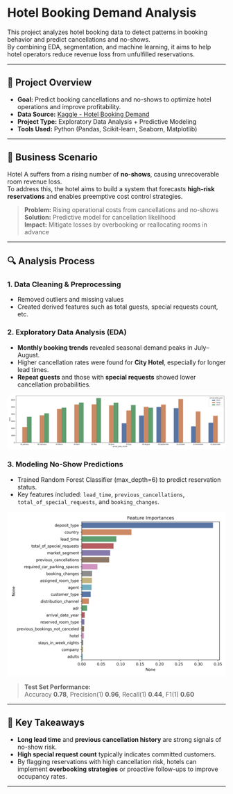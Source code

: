 # **Hotel Booking Demand Analysis**

This project analyzes hotel booking data to detect patterns in booking behavior and predict cancellations and no-shows.  
By combining EDA, segmentation, and machine learning, it aims to help hotel operators reduce revenue loss from unfulfilled reservations.

---

## **📌 Project Overview**

- **Goal:** Predict booking cancellations and no-shows to optimize hotel operations and improve profitability.
- **Data Source:** [Kaggle - Hotel Booking Demand](https://www.kaggle.com/datasets/jessemostipak/hotel-booking-demand)
- **Project Type:** Exploratory Data Analysis + Predictive Modeling
- **Tools Used:** Python (Pandas, Scikit-learn, Seaborn, Matplotlib)

---

## **🏨 Business Scenario**

Hotel A suffers from a rising number of **no-shows**, causing unrecoverable room revenue loss.  
To address this, the hotel aims to build a system that forecasts **high-risk reservations** and enables preemptive cost control strategies.

> **Problem:** Rising operational costs from cancellations and no-shows  
> **Solution:** Predictive model for cancellation likelihood  
> **Impact:** Mitigate losses by overbooking or reallocating rooms in advance  

---

## **🔍 Analysis Process**

### 1. Data Cleaning & Preprocessing
- Removed outliers and missing values
- Created derived features such as total guests, special requests count, etc.

### 2. Exploratory Data Analysis (EDA)
- **Monthly booking trends** revealed seasonal demand peaks in July–August.
- Higher cancellation rates were found for **City Hotel**, especially for longer lead times.
- **Repeat guests** and those with **special requests** showed lower cancellation probabilities.

<img src="images/monthly_booking_demand.png" width="600">

### 3. Modeling No-Show Predictions
- Trained Random Forest Classifier (max_depth=6) to predict reservation status.
- Key features included: `lead_time`, `previous_cancellations`, `total_of_special_requests`, and `booking_changes`.

<img src="images/feature_importance.png" width="600">

> **Test Set Performance:**  
> Accuracy **0.78**, Precision(1) **0.96**, Recall(1) **0.44**, F1(1) **0.60**

---

## **🎯 Key Takeaways**

- **Long lead time** and **previous cancellation history** are strong signals of no-show risk.
- **High special request count** typically indicates committed customers.
- By flagging reservations with high cancellation risk, hotels can implement **overbooking strategies** or proactive follow-ups to improve occupancy rates.

---
